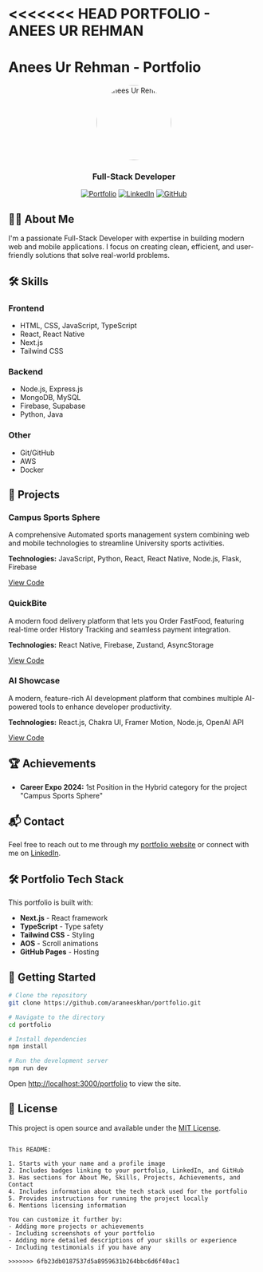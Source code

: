 <<<<<<< HEAD
PORTFOLIO - ANEES UR REHMAN
=======

# Anees Ur Rehman - Portfolio

<div align="center">
  <img src="public/assets/profile.png" alt="Anees Ur Rehman" width="150" style="border-radius: 50%;" />
  <h3>Full-Stack Developer</h3>
  
  [![Portfolio](https://img.shields.io/badge/Portfolio-Visit%20Website-blue?style=for-the-badge&logo=vercel)](https://araneeskhan.github.io/portfolio/)
  [![LinkedIn](https://img.shields.io/badge/LinkedIn-Connect-blue?style=for-the-badge&logo=linkedin)](https://linkedin.com/in/araneeskhan)
  [![GitHub](https://img.shields.io/badge/GitHub-Follow-black?style=for-the-badge&logo=github)](https://github.com/araneeskhan)
</div>

## 👨‍💻 About Me

I'm a passionate Full-Stack Developer with expertise in building modern web and mobile applications. I focus on creating clean, efficient, and user-friendly solutions that solve real-world problems.

## 🛠️ Skills

### Frontend
- HTML, CSS, JavaScript, TypeScript
- React, React Native
- Next.js
- Tailwind CSS

### Backend
- Node.js, Express.js
- MongoDB, MySQL
- Firebase, Supabase
- Python, Java

### Other
- Git/GitHub
- AWS
- Docker

## 🚀 Projects

### Campus Sports Sphere
A comprehensive Automated sports management system combining web and mobile technologies to streamline University sports activities.

**Technologies:** JavaScript, Python, React, React Native, Node.js, Flask, Firebase

[View Code](https://github.com/araneeskhan/CampusSportsSphere)

### QuickBite
A modern food delivery platform that lets you Order FastFood, featuring real-time order History Tracking and seamless payment integration.

**Technologies:** React Native, Firebase, Zustand, AsyncStorage

[View Code](https://github.com/araneeskhan/QuickBite)

### AI Showcase
A modern, feature-rich AI development platform that combines multiple AI-powered tools to enhance developer productivity.

**Technologies:** React.js, Chakra UI, Framer Motion, Node.js, OpenAI API

[View Code](https://github.com/araneeskhan/ai-showcase)

## 🏆 Achievements

- **Career Expo 2024:** 1st Position in the Hybrid category for the project "Campus Sports Sphere"

## 📬 Contact

Feel free to reach out to me through my [portfolio website](https://araneeskhan.github.io/portfolio/#contact) or connect with me on [LinkedIn](https://linkedin.com/in/araneeskhan).

## 🛠️ Portfolio Tech Stack

This portfolio is built with:

- **Next.js** - React framework
- **TypeScript** - Type safety
- **Tailwind CSS** - Styling
- **AOS** - Scroll animations
- **GitHub Pages** - Hosting

## 🚀 Getting Started

```bash
# Clone the repository
git clone https://github.com/araneeskhan/portfolio.git

# Navigate to the directory
cd portfolio

# Install dependencies
npm install

# Run the development server
npm run dev
```

Open [http://localhost:3000/portfolio](http://localhost:3000/portfolio) to view the site.

## 📄 License

This project is open source and available under the [MIT License](LICENSE).
```

This README:

1. Starts with your name and a profile image
2. Includes badges linking to your portfolio, LinkedIn, and GitHub
3. Has sections for About Me, Skills, Projects, Achievements, and Contact
4. Includes information about the tech stack used for the portfolio
5. Provides instructions for running the project locally
6. Mentions licensing information

You can customize it further by:
- Adding more projects or achievements
- Including screenshots of your portfolio
- Adding more detailed descriptions of your skills or experience
- Including testimonials if you have any

>>>>>>> 6fb23db0187537d5a8959631b264bbc6d6f40ac1
